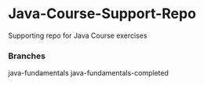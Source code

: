 # Java-Course-Support-Repo

Supporting repo for Java Course exercises

### Branches

java-fundamentals
java-fundamentals-completed
